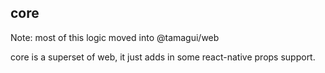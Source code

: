 ## core

Note: most of this logic moved into @tamagui/web

core is a superset of web, it just adds in some react-native props support.
